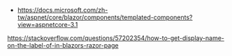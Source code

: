 * https://docs.microsoft.com/zh-tw/aspnet/core/blazor/components/templated-components?view=aspnetcore-3.1



https://stackoverflow.com/questions/57202354/how-to-get-display-name-on-the-label-of-in-blazors-razor-page